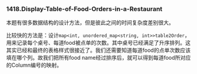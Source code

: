 ### 1418.Display-Table-of-Food-Orders-in-a-Restaurant

本题有很多数据结构的设计方法，但是彼此之间的时间复杂度差别很大。

比较快的方法是：设计```map<int, unordered_map<string, int>>table2Order```，用来记录每个桌号、每道food被点单的次数。其中桌号已经满足了升序排列。这其实已经和最终的表格样式很接近了。我们还需要知道每道food的点单次数应该填在哪个列。故我们把所有food name经过排序后，就可以得到每道food所对应的Column编号的映射。
